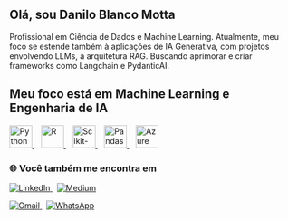 ## Olá, sou Danilo Blanco Motta
Profissional em Ciência de Dados e Machine Learning. Atualmente, meu foco se estende também à aplicações de IA Generativa, com projetos envolvendo LLMs, a arquitetura RAG. Buscando aprimorar e criar frameworks como Langchain e PydanticAI.

## Meu foco está em Machine Learning e Engenharia de IA
<p align="left">
  <a href="https://www.python.org" target="_blank" rel="noreferrer">
    <img src="https://cdn.jsdelivr.net/gh/devicons/devicon@latest/icons/python/python-original.svg" alt="Python" width="40" height="40"/>
  </a>
  &nbsp;&nbsp;
  <a href="https://www.r-project.org/" target="_blank" rel="noreferrer">
    <img src="https://cdn.jsdelivr.net/gh/devicons/devicon@latest/icons/r/r-original.svg" alt="R" width="40" height="40"/>
  </a>
  &nbsp;&nbsp;
  <a href="https://scikit-learn.org/" target="_blank" rel="noreferrer">
    <img src="https://cdn.jsdelivr.net/gh/devicons/devicon@latest/icons/scikitlearn/scikitlearn-original.svg" alt="Scikit-learn" width="40" height="40"/>
  </a>
  &nbsp;&nbsp;
  <a href="https://pandas.pydata.org/" target="_blank" rel="noreferrer">
    <img src="https://cdn.jsdelivr.net/gh/devicons/devicon@latest/icons/pandas/pandas-original.svg" alt="Pandas" width="40" height="40"/>
  </a>
  &nbsp;&nbsp;
  <a href="https://azure.microsoft.com/en-us/products/azure-sql-database" target="_blank" rel="noreferrer">
    <img src="https://cdn.jsdelivr.net/gh/devicons/devicon@latest/icons/azuresqldatabase/azuresqldatabase-original.svg" alt="Azure SQL" width="40" height="40"/>
  </a>
</p>

### 🌐 Você também me encontra em

<p align="left">
  <a href="https://www.linkedin.com/in/danilo-blanco-motta/" target="_blank">
    <img src="https://img.shields.io/badge/LinkedIn-0077B5?style=for-the-badge&logo=linkedin&logoColor=white" alt="LinkedIn"/>
  </a>
  &nbsp;
  <a href="https://medium.com/@professor.daniloblanco" target="_blank">
    <img src="https://img.shields.io/badge/Medium-12100E?style=for-the-badge&logo=medium&logoColor=white" alt="Medium"/>
  </a>
</p>

  <a href="mailto:professor.daniloblanco@gmail.com" target="_blank">
    <img src="https://img.shields.io/badge/Gmail-D14836?style=for-the-badge&logo=gmail&logoColor=white" alt="Gmail"/>
  </a>
   &nbsp;
  <a href="https://wa.me/5511998718006" target="_blank">
    <img src="https://img.shields.io/badge/WhatsApp-25D366?style=for-the-badge&logo=whatsapp&logoColor=white" alt="WhatsApp"/>
  </a>
</p>
          


